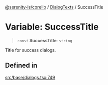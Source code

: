[@serenity-is/corelib](../../../README.md) / [DialogTexts](../README.md) / SuccessTitle

# Variable: SuccessTitle

> `const` **SuccessTitle**: `string`

Title for success dialogs.

## Defined in

[src/base/dialogs.tsx:749](https://github.com/serenity-is/serenity/blob/master/packages/corelib/src/base/dialogs.tsx#L749)
